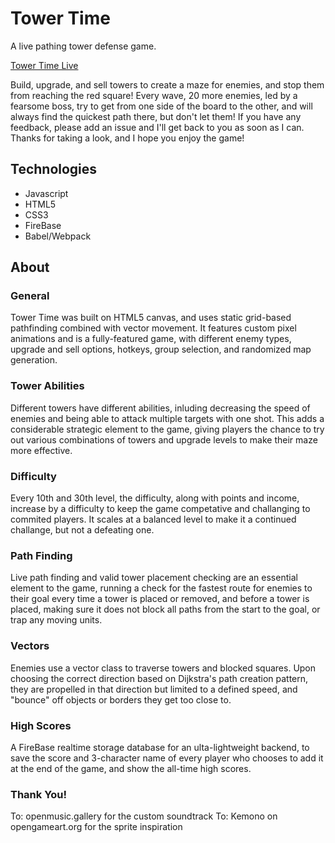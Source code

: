 # Tower Time

A live pathing tower defense game.

[Tower Time Live](https://towertime.herokuapp.com/)

Build, upgrade, and sell towers to create a maze for enemies, and stop them from reaching the red square! Every wave, 20 more enemies, led by a fearsome boss, try to get from one side of the board to the other, and will always find the quickest path there, but don't let them! If you have any feedback, please add an issue and I'll get back to you as soon as I can. Thanks for taking a look, and I hope you enjoy the game!

## Technologies

- Javascript
- HTML5
- CSS3
- FireBase
- Babel/Webpack

## About

### General

Tower Time was built on HTML5 canvas, and uses static grid-based pathfinding combined with vector movement. It features custom pixel animations and is a fully-featured game, with different enemy types, upgrade and sell options, hotkeys, group selection, and randomized map generation.

### Tower Abilities

Different towers have different abilities, inluding decreasing the speed of enemies and being able to attack multiple targets with one shot. This adds a considerable strategic element to the game, giving players the chance to try out various combinations of towers and upgrade levels to make their maze more effective.

### Difficulty

Every 10th and 30th level, the difficulty, along with points and income, increase by a difficulty to keep the game competative and challanging to commited players. It scales at a balanced level to make it a continued challange, but not a defeating one.

### Path Finding

Live path finding and valid tower placement checking are an essential element to the game, running a check for the fastest route for enemies to their goal every time a tower is placed or removed, and before a tower is placed, making sure it does not block all paths from the start to the goal, or trap any moving units.

### Vectors

Enemies use a vector class to traverse towers and blocked squares. Upon choosing the correct direction based on Dijkstra's path creation pattern, they are propelled in that direction but limited to a defined speed, and "bounce" off objects or borders they get too close to.

### High Scores

A FireBase realtime storage database for an ulta-lightweight backend, to save the score and 3-character name of every player who chooses to add it at the end of the game, and show the all-time high scores.

### Thank You!

To: openmusic.gallery for the custom soundtrack
To: Kemono on opengameart.org for the sprite inspiration
